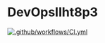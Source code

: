 # DevOpsIIht8p3

[![.github/workflows/CI.yml](https://github.com/ElenaTyrsenko/DevOpsIIht8p3/actions/workflows/CI.yml/badge.svg)](https://github.com/ElenaTyrsenko/DevOpsIIht8p3/actions/workflows/CI.yml)
